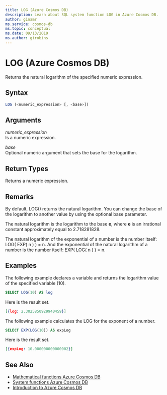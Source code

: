```yaml
---
title: LOG (Azure Cosmos DB)
description: Learn about SQL system function LOG in Azure Cosmos DB.
author: ginamr
ms.service: cosmos-db
ms.topic: conceptual
ms.date: 09/13/2019
ms.author: girobins
---
```

# LOG (Azure Cosmos DB)
 Returns the natural logarithm of the specified numeric expression.  
  
## Syntax
  
```sql
LOG (<numeric_expression> [, <base>])  
```  
  
## Arguments
  
*numeric_expression*  
   Is a numeric expression.  
  
*base*  
   Optional numeric argument that sets the base for the logarithm.  
  
## Return Types
  
  Returns a numeric expression.  
  
## Remarks
  
  By default, LOG() returns the natural logarithm. You can change the base of the logarithm to another value by using the optional base parameter.  
  
  The natural logarithm is the logarithm to the base **e**, where **e** is an irrational constant approximately equal to 2.718281828.  
  
  The natural logarithm of the exponential of a number is the number itself: LOG( EXP( n ) ) = n. And the exponential of the natural logarithm of a number is the number itself: EXP( LOG( n ) ) = n.  
  
## Examples
  
  The following example declares a variable and returns the logarithm value of the specified variable (10).  
  
```sql
SELECT LOG(10) AS log  
```  
  
 Here is the result set.  
  
```json
[{log: 2.3025850929940459}]  
```  
  
 The following example calculates the LOG for the exponent of a number.  
  
```sql
SELECT EXP(LOG(10)) AS expLog  
```  
  
 Here is the result set.  
  
```json
[{expLog: 10.000000000000002}]  
```  

## See Also

- [Mathematical functions Azure Cosmos DB](sql-query-mathematical-functions.md)
- [System functions Azure Cosmos DB](sql-query-system-functions.md)
- [Introduction to Azure Cosmos DB](introduction.md)
